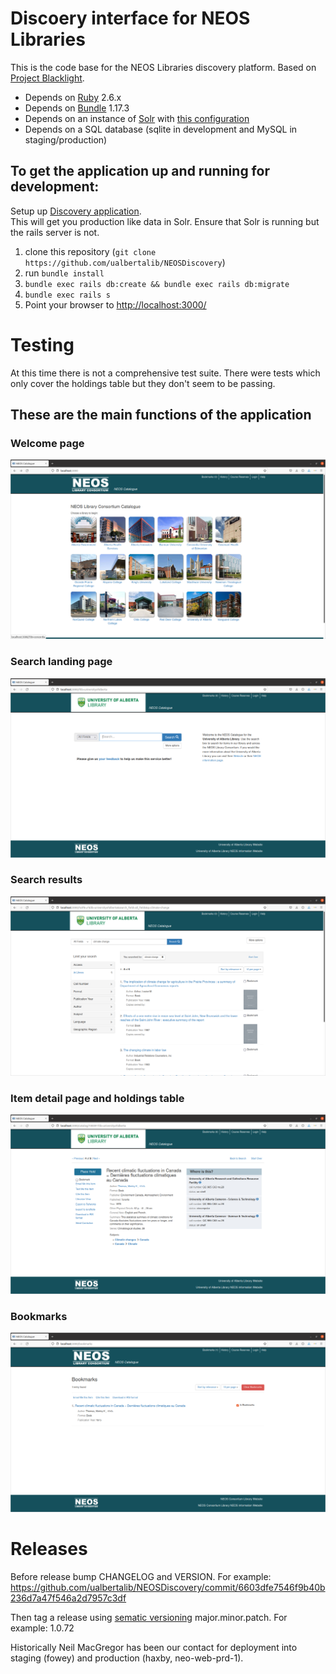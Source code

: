# Discoery interface for NEOS Libraries

This is the code base for the NEOS Libraries discovery platform. Based on [Project Blacklight](projectblacklight.org).

*   Depends on [Ruby](https://www.ruby-lang.org/en/) 2.6.x
*   Depends on [Bundle](https://bundler.io/) 1.17.3
*   Depends on an instance of [Solr](https://lucene.apache.org/solr/) with [this configuration](https://github.com/ualbertalib/blacklight_solr_conf)
*   Depends on a SQL database (sqlite in development and MySQL in staging/production)

## To get the application up and running for development:

Setup up [Discovery application](https://github.com/ualbertalib/discovery#to-get-the-application-up-and-running-for-development).  
This will get you production like data in Solr.  Ensure that Solr is running 
but the rails server is not.

1.  clone this repository (`git clone https://github.com/ualbertalib/NEOSDiscovery`)
2.  run `bundle install`
3.  `bundle exec rails db:create && bundle exec rails db:migrate`
4.  `bundle exec rails s`
5.  Point your browser to [http://localhost:3000/]()

# Testing

At this time there is not a comprehensive test suite.  There were tests which only cover the holdings table but they don't seem to be passing.

## These are the main functions of the application

### Welcome page 
![welcome page](docs/welcome_page.png)
### Search landing page 
![search landing page](docs/search_landing_page.png)
### Search results 
![search](docs/search_page.png)
### Item detail page and holdings table
![item](docs/item_page.png)
### Bookmarks 
![bookmark](docs/bookmarks.png)


# Releases

Before release bump CHANGELOG and VERSION.  For example: https://github.com/ualbertalib/NEOSDiscovery/commit/6603dfe7546f9b40b236d7a47f546a2d7957c3df

Then tag a release using [sematic versioning](https://semver.org/) major.minor.patch.  For example: 1.0.72

Historically Neil MacGregor has been our contact for deployment into staging (fowey) and production (haxby, neo-web-prd-1).


